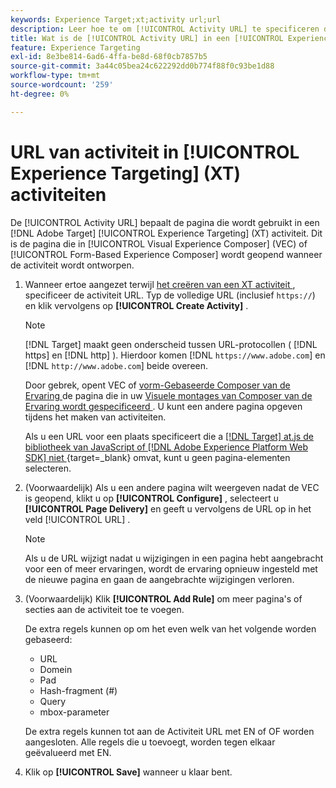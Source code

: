 ```yaml
---
keywords: Experience Target;xt;activity url;url
description: Leer hoe te om [!UICONTROL Activity URL] te specificeren die de pagina bepaalt die in de test wordt gebruikt en die opent wanneer de [!UICONTROL Experience Targeting] activiteit gebruikend  [!DNL Adobe Target] wordt ontworpen.
title: Wat is de [!UICONTROL Activity URL] in een [!UICONTROL Experience Targeting] (XT) activiteit?
feature: Experience Targeting
exl-id: 8e3be814-6ad6-4ffa-be8d-68f0cb7857b5
source-git-commit: 3a44c05bea24c622292dd0b774f88f0c93be1d88
workflow-type: tm+mt
source-wordcount: '259'
ht-degree: 0%

---
```


# URL van activiteit in [!UICONTROL Experience Targeting] (XT) activiteiten

De [!UICONTROL Activity URL] bepaalt de pagina die wordt gebruikt in een [!DNL Adobe Target] [!UICONTROL Experience Targeting] (XT) activiteit. Dit is de pagina die in [!UICONTROL Visual Experience Composer] (VEC) of [!UICONTROL Form-Based Experience Composer] wordt geopend wanneer de activiteit wordt ontworpen.

1. Wanneer ertoe aangezet terwijl [ het creëren van een XT activiteit ](/help/main/c-activities/t-experience-target/t-xt-create/xt-create.md), specificeer de activiteit URL. Typ de volledige URL (inclusief `https://`) en klik vervolgens op **[!UICONTROL Create Activity]** .

   >[!NOTE]
   >
   >[!DNL Target] maakt geen onderscheid tussen URL-protocollen ( [!DNL https] en [!DNL http] ). Hierdoor komen [!DNL `https://www.adobe.com`] en [!DNL `http://www.adobe.com`] beide overeen.
   >
   >Door gebrek, opent VEC of [ vorm-Gebaseerde Composer van de Ervaring ](/help/main/c-experiences/form-experience-composer.md) de pagina die in uw [ Visuele montages van Composer van de Ervaring wordt gespecificeerd ](/help/main/administrating-target/visual-experience-composer-set-up.md). U kunt een andere pagina opgeven tijdens het maken van activiteiten.
   >
   >Als u een URL voor een plaats specificeert die a [[!DNL Target]  at.js de bibliotheek van JavaScript of  [!DNL Adobe Experience Platform Web SDK] niet ](https://experienceleague.adobe.com/docs/target-dev/developer/client-side/overview.html?lang=nl-NL){target=_blank}  omvat, kunt u geen pagina-elementen selecteren.

1. (Voorwaardelijk) Als u een andere pagina wilt weergeven nadat de VEC is geopend, klikt u op **[!UICONTROL Configure]** , selecteert u **[!UICONTROL Page Delivery]** en geeft u vervolgens de URL op in het veld [!UICONTROL URL] .

   >[!NOTE]
   >
   >Als u de URL wijzigt nadat u wijzigingen in een pagina hebt aangebracht voor een of meer ervaringen, wordt de ervaring opnieuw ingesteld met de nieuwe pagina en gaan de aangebrachte wijzigingen verloren.

1. (Voorwaardelijk) Klik **[!UICONTROL Add Rule]** om meer pagina&#39;s of secties aan de activiteit toe te voegen.

   De extra regels kunnen op om het even welk van het volgende worden gebaseerd:

   * URL
   * Domein
   * Pad
   * Hash-fragment (#)
   * Query
   * mbox-parameter

   De extra regels kunnen tot aan de Activiteit URL met EN of OF worden aangesloten. Alle regels die u toevoegt, worden tegen elkaar geëvalueerd met EN.

1. Klik op **[!UICONTROL Save]** wanneer u klaar bent.
